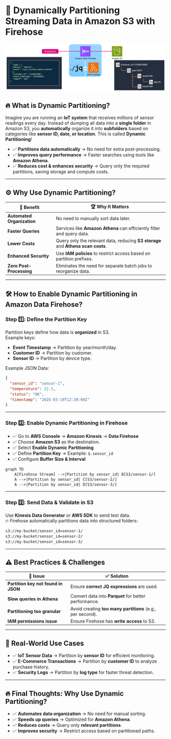 # 🚀 **Dynamically Partitioning Streaming Data in Amazon S3 with Firehose**

<div style="text-align: center;">
  <img src="images/dynamic-partition-for-s3.png" alt="Dynamic Partitioning for S3 with Firehose" />
</div>

## 🔥 **What is Dynamic Partitioning?**

Imagine you are running an **IoT system** that receives millions of sensor readings every day. Instead of dumping all data into a **single folder** in Amazon S3, you **automatically** organize it into **subfolders** based on categories like **sensor ID, date, or location**. This is called **Dynamic Partitioning**!

- ✅ **Partitions data automatically** → No need for extra post-processing.
- ✅ **Improves query performance** → Faster searches using tools like **Amazon Athena**.
- ✅ **Reduces cost & enhances security** → Query only the required partitions, saving storage and compute costs.

---

## ⚙️ **Why Use Dynamic Partitioning?**

| 🎯 **Benefit**             | 🏆 **Why It Matters**                                                            |
| -------------------------- | -------------------------------------------------------------------------------- |
| **Automated Organization** | No need to manually sort data later.                                             |
| **Faster Queries**         | Services like **Amazon Athena** can efficiently filter and query data.           |
| **Lower Costs**            | Query only the relevant data, reducing **S3 storage** and **Athena scan costs**. |
| **Enhanced Security**      | Use **IAM policies** to restrict access based on partition prefixes.             |
| **Zero Post-Processing**   | Eliminates the need for separate batch jobs to reorganize data.                  |

---

## 🛠 **How to Enable Dynamic Partitioning in Amazon Data Firehose?**

### **Step 1️⃣: Define the Partition Key**

Partition keys define how data is **organized** in S3.  
Example keys:

- **Event Timestamp** → Partition by year/month/day.
- **Customer ID** → Partition by customer.
- **Sensor ID** → Partition by device type.

Example JSON Data:

```json
{
  "sensor_id": "sensor-1",
  "temperature": 22.5,
  "status": "OK",
  "timestamp": "2025-03-19T12:30:00Z"
}
```

---

### **Step 2️⃣: Enable Dynamic Partitioning in Firehose**

- ✅ Go to **AWS Console** → **Amazon Kinesis** → **Data Firehose**
- ✅ Choose **Amazon S3** as the destination.
- ✅ Select **Enable Dynamic Partitioning**
- ✅ Define **Partition Key** → Example: `$.sensor_id`
- ✅ Configure **Buffer Size & Interval**

```mermaid
graph TD
    A[Firehose Stream] -->|Partition by sensor_id| B[S3/sensor-1/]
    A -->|Partition by sensor_id| C[S3/sensor-2/]
    A -->|Partition by sensor_id| D[S3/sensor-3/]
```

---

### **Step 3️⃣: Send Data & Validate in S3**

Use **Kinesis Data Generator** or **AWS SDK** to send test data.  
🔥 Firehose automatically partitions data into structured folders:

```txt
s3://my-bucket/sensor_id=sensor-1/
s3://my-bucket/sensor_id=sensor-2/
s3://my-bucket/sensor_id=sensor-3/
```

---

## ⚠️ **Best Practices & Challenges**

| 🚨 **Issue**                        | ✅ **Solution**                                            |
| ----------------------------------- | ---------------------------------------------------------- |
| **Partition key not found in JSON** | Ensure **correct JQ expressions** are used.                |
| **Slow queries in Athena**          | Convert data into **Parquet** for better performance.      |
| **Partitioning too granular**       | Avoid creating **too many partitions** (e.g., per second). |
| **IAM permissions issue**           | Ensure Firehose has **write access** to S3.                |

---

## 🎯 **Real-World Use Cases**

- ✅ **IoT Sensor Data** → Partition by **sensor ID** for efficient monitoring.
- ✅ **E-Commerce Transactions** → Partition by **customer ID** to analyze purchase history.
- ✅ **Security Logs** → Partition by **log type** for faster threat detection.

---

## 🔥 **Final Thoughts: Why Use Dynamic Partitioning?**

- ✅ **Automates data organization** → No need for manual sorting.
- ✅ **Speeds up queries** → Optimized for **Amazon Athena**.
- ✅ **Reduces costs** → Query only **relevant partitions**.
- ✅ **Improves security** → Restrict access based on partitioned paths.
